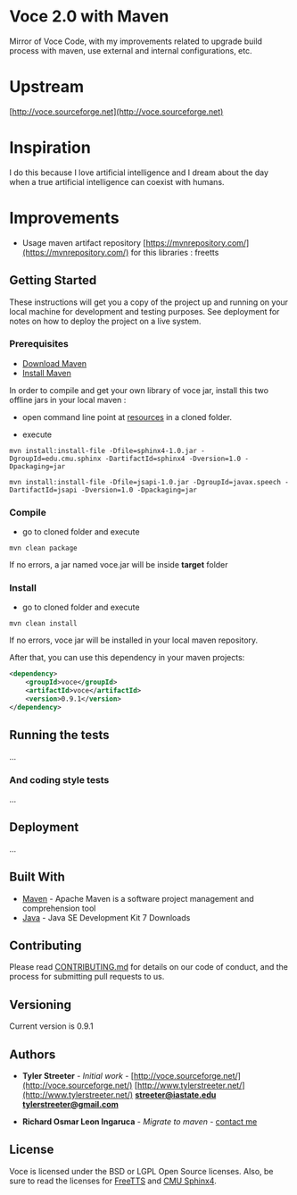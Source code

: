 # Voce 2.0 with Maven

Mirror of Voce Code, with my improvements related to upgrade build process with maven, use external and internal configurations, etc.

# Upstream 

[http://voce.sourceforge.net](http://voce.sourceforge.net)

# Inspiration

I do this because I love artificial intelligence and I dream about the day when a true artificial intelligence can coexist with humans.

# Improvements

* Usage maven artifact repository [https://mvnrepository.com/](https://mvnrepository.com/) for this libraries : freetts

## Getting Started

These instructions will get you a copy of the project up and running on your local machine for development and testing purposes. See deployment for notes on how to deploy the project on a live system.

### Prerequisites

- [Download Maven](http://maven.apache.org/download.cgi)
- [Install Maven](http://maven.apache.org/install.html)

In order to compile and get your own library of voce jar, install this two offline jars in your local maven :

- open command line point at [resources](https://github.com/jrichardsz/voce/offline-jars) in a cloned folder.

- execute


```
mvn install:install-file -Dfile=sphinx4-1.0.jar -DgroupId=edu.cmu.sphinx -DartifactId=sphinx4 -Dversion=1.0 -Dpackaging=jar

mvn install:install-file -Dfile=jsapi-1.0.jar -DgroupId=javax.speech -DartifactId=jsapi -Dversion=1.0 -Dpackaging=jar

```

### Compile

- go to cloned folder and execute

```
mvn clean package
```

If no errors, a jar named voce.jar will be inside **target** folder

### Install

- go to cloned folder and execute

```
mvn clean install
```

If no errors, voce jar will be installed in your local maven repository.

After that, you can use this dependency in your maven projects:

```xml
<dependency>
	<groupId>voce</groupId>
	<artifactId>voce</artifactId>
	<version>0.9.1</version>
</dependency>
```


## Running the tests

...


### And coding style tests

...


## Deployment

...

## Built With

* [Maven](https://www.apache.org/) - Apache Maven is a software project management and comprehension tool
* [Java](http://www.oracle.com/technetwork/java/javase/downloads/jdk7-downloads-1880260.html) - Java SE Development Kit 7 Downloads

## Contributing

Please read [CONTRIBUTING.md](https://gist.github.com/PurpleBooth/b24679402957c63ec426) for details on our code of conduct, and the process for submitting pull requests to us.

## Versioning

Current version is 0.9.1

## Authors

* **Tyler Streeter** - *Initial work* - [http://voce.sourceforge.net/](http://voce.sourceforge.net/) [http://www.tylerstreeter.net/](http://www.tylerstreeter.net/) **streeter@iastate.edu** **tylerstreeter@gmail.com**

* **Richard Osmar Leon Ingaruca** - *Migrate to maven* - [contact me](http://jrichardsz.weebly.com/contact.html)

## License

Voce is licensed under the BSD or LGPL Open Source licenses.  Also, be sure to read the licenses for [FreeTTS](http://freetts.sourceforge.net/docs/index.php) and [CMU Sphinx4](http://cmusphinx.sourceforge.net/wiki/tutorialsphinx4).

